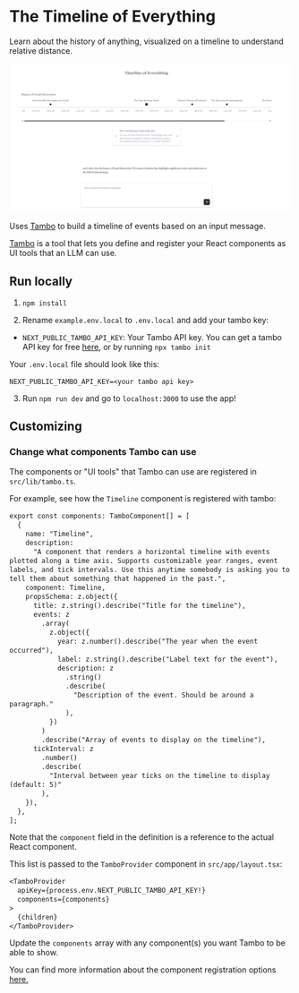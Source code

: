 # The Timeline of Everything

Learn about the history of anything, visualized on a timeline to understand relative distance.

![Screenshot](public/timeline-of-everything.png)

Uses [Tambo](https://tambo.co) to build a timeline of events based on an input message.

[Tambo](https://tambo.co) is a tool that lets you define and register your React components as UI tools that an LLM can use.

## Run locally

1. `npm install`

2. Rename `example.env.local` to `.env.local` and add your tambo key:

- `NEXT_PUBLIC_TAMBO_API_KEY`: Your Tambo API key. You can get a tambo API key for free [here](https://tambo.co/dashboard), or by running `npx tambo init`

Your `.env.local` file should look like this:

```
NEXT_PUBLIC_TAMBO_API_KEY=<your tambo api key>
```

3. Run `npm run dev` and go to `localhost:3000` to use the app!

## Customizing

### Change what components Tambo can use

The components or "UI tools" that Tambo can use are registered in `src/lib/tambo.ts`.

For example, see how the `Timeline` component is registered with tambo:

```tsx title="src/lib/tambo.ts"
export const components: TamboComponent[] = [
  {
    name: "Timeline",
    description:
      "A component that renders a horizontal timeline with events plotted along a time axis. Supports customizable year ranges, event labels, and tick intervals. Use this anytime somebody is asking you to tell them about something that happened in the past.",
    component: Timeline,
    propsSchema: z.object({
      title: z.string().describe("Title for the timeline"),
      events: z
        .array(
          z.object({
            year: z.number().describe("The year when the event occurred"),
            label: z.string().describe("Label text for the event"),
            description: z
              .string()
              .describe(
                "Description of the event. Should be around a paragraph."
              ),
          })
        )
        .describe("Array of events to display on the timeline"),
      tickInterval: z
        .number()
        .describe(
          "Interval between year ticks on the timeline to display (default: 5)"
        ),
    }),
  },
];
```

Note that the `component` field in the definition is a reference to the actual React component.

This list is passed to the `TamboProvider` component in `src/app/layout.tsx`:

```tsx title="src/app/layout.tsx"
<TamboProvider
  apiKey={process.env.NEXT_PUBLIC_TAMBO_API_KEY!}
  components={components}
>
  {children}
</TamboProvider>
```

Update the `components` array with any component(s) you want Tambo to be able to show.

You can find more information about the component registration options [here.](https://tambo.co/docs/concepts/registering-components)

#
